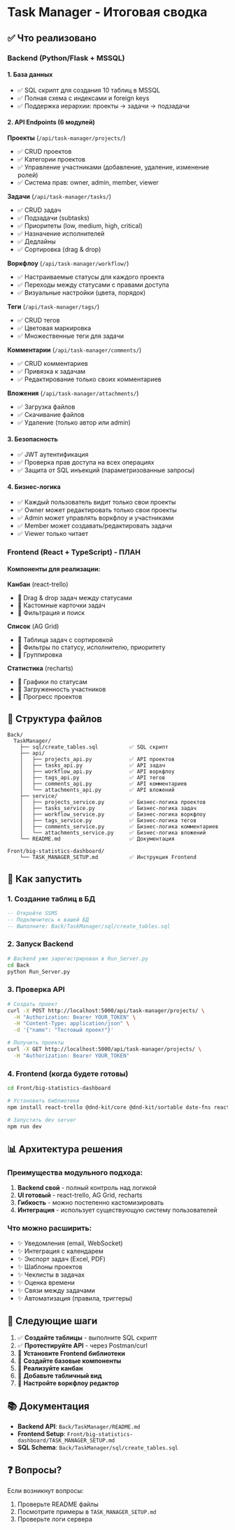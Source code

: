 # Task Manager - Итоговая сводка

## ✅ Что реализовано

### Backend (Python/Flask + MSSQL)

#### 1. **База данных** 
- ✅ SQL скрипт для создания 10 таблиц в MSSQL
- ✅ Полная схема с индексами и foreign keys
- ✅ Поддержка иерархии: проекты → задачи → подзадачи

#### 2. **API Endpoints** (6 модулей)

**Проекты** (`/api/task-manager/projects/`)
- ✅ CRUD проектов
- ✅ Категории проектов
- ✅ Управление участниками (добавление, удаление, изменение ролей)
- ✅ Система прав: owner, admin, member, viewer

**Задачи** (`/api/task-manager/tasks/`)
- ✅ CRUD задач
- ✅ Подзадачи (subtasks)
- ✅ Приоритеты (low, medium, high, critical)
- ✅ Назначение исполнителей
- ✅ Дедлайны
- ✅ Сортировка (drag & drop)

**Воркфлоу** (`/api/task-manager/workflow/`)
- ✅ Настраиваемые статусы для каждого проекта
- ✅ Переходы между статусами с правами доступа
- ✅ Визуальные настройки (цвета, порядок)

**Теги** (`/api/task-manager/tags/`)
- ✅ CRUD тегов
- ✅ Цветовая маркировка
- ✅ Множественные теги для задачи

**Комментарии** (`/api/task-manager/comments/`)
- ✅ CRUD комментариев
- ✅ Привязка к задачам
- ✅ Редактирование только своих комментариев

**Вложения** (`/api/task-manager/attachments/`)
- ✅ Загрузка файлов
- ✅ Скачивание файлов
- ✅ Удаление (только автор или admin)

#### 3. **Безопасность**
- ✅ JWT аутентификация
- ✅ Проверка прав доступа на всех операциях
- ✅ Защита от SQL инъекций (параметризованные запросы)

#### 4. **Бизнес-логика**
- ✅ Каждый пользователь видит только свои проекты
- ✅ Owner может редактировать только свои проекты
- ✅ Admin может управлять воркфлоу и участниками
- ✅ Member может создавать/редактировать задачи
- ✅ Viewer только читает

### Frontend (React + TypeScript) - ПЛАН

#### Компоненты для реализации:

**Канбан** (react-trello)
- 🔄 Drag & drop задач между статусами
- 🔄 Кастомные карточки задач
- 🔄 Фильтрация и поиск

**Список** (AG Grid)
- 🔄 Таблица задач с сортировкой
- 🔄 Фильтры по статусу, исполнителю, приоритету
- 🔄 Группировка

**Статистика** (recharts)
- 🔄 Графики по статусам
- 🔄 Загруженность участников
- 🔄 Прогресс проектов

## 📁 Структура файлов

```
Back/
  TaskManager/
    ├── sql/create_tables.sql          ✅ SQL скрипт
    ├── api/
    │   ├── projects_api.py            ✅ API проектов
    │   ├── tasks_api.py               ✅ API задач
    │   ├── workflow_api.py            ✅ API воркфлоу
    │   ├── tags_api.py                ✅ API тегов
    │   ├── comments_api.py            ✅ API комментариев
    │   └── attachments_api.py         ✅ API вложений
    ├── service/
    │   ├── projects_service.py        ✅ Бизнес-логика проектов
    │   ├── tasks_service.py           ✅ Бизнес-логика задач
    │   ├── workflow_service.py        ✅ Бизнес-логика воркфлоу
    │   ├── tags_service.py            ✅ Бизнес-логика тегов
    │   ├── comments_service.py        ✅ Бизнес-логика комментариев
    │   └── attachments_service.py     ✅ Бизнес-логика вложений
    └── README.md                      ✅ Документация

Front/big-statistics-dashboard/
    └── TASK_MANAGER_SETUP.md          ✅ Инструкция Frontend
```

## 🚀 Как запустить

### 1. Создание таблиц в БД

```sql
-- Откройте SSMS
-- Подключитесь к вашей БД
-- Выполните: Back/TaskManager/sql/create_tables.sql
```

### 2. Запуск Backend

```bash
# Backend уже зарегистрирован в Run_Server.py
cd Back
python Run_Server.py
```

### 3. Проверка API

```bash
# Создать проект
curl -X POST http://localhost:5000/api/task-manager/projects/ \
  -H "Authorization: Bearer YOUR_TOKEN" \
  -H "Content-Type: application/json" \
  -d '{"name": "Тестовый проект"}'

# Получить проекты
curl -X GET http://localhost:5000/api/task-manager/projects/ \
  -H "Authorization: Bearer YOUR_TOKEN"
```

### 4. Frontend (когда будете готовы)

```bash
cd Front/big-statistics-dashboard

# Установить библиотеки
npm install react-trello @dnd-kit/core @dnd-kit/sortable date-fns react-dropzone uuid

# Запустить dev server
npm run dev
```

## 📊 Архитектура решения

### Преимущества модульного подхода:

1. **Backend свой** - полный контроль над логикой
2. **UI готовый** - react-trello, AG Grid, recharts
3. **Гибкость** - можно постепенно кастомизировать
4. **Интеграция** - использует существующую систему пользователей

### Что можно расширить:

- ✨ Уведомления (email, WebSocket)
- ✨ Интеграция с календарем
- ✨ Экспорт задач (Excel, PDF)
- ✨ Шаблоны проектов
- ✨ Чеклисты в задачах
- ✨ Оценка времени
- ✨ Связи между задачами
- ✨ Автоматизация (правила, триггеры)

## 🎯 Следующие шаги

1. ✅ **Создайте таблицы** - выполните SQL скрипт
2. ✅ **Протестируйте API** - через Postman/curl
3. 🔄 **Установите Frontend библиотеки**
4. 🔄 **Создайте базовые компоненты**
5. 🔄 **Реализуйте канбан**
6. 🔄 **Добавьте табличный вид**
7. 🔄 **Настройте воркфлоу редактор**

## 📚 Документация

- **Backend API**: `Back/TaskManager/README.md`
- **Frontend Setup**: `Front/big-statistics-dashboard/TASK_MANAGER_SETUP.md`
- **SQL Schema**: `Back/TaskManager/sql/create_tables.sql`

## ❓ Вопросы?

Если возникнут вопросы:
1. Проверьте README файлы
2. Посмотрите примеры в `TASK_MANAGER_SETUP.md`
3. Проверьте логи сервера

